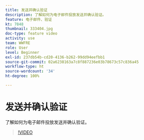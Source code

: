 ```yaml
---
title: 发送并确认验证
description: 了解如何为电子邮件投放发送并确认验证。
feature: 电子邮件、验证
kt: 7848
thumbnail: 333404.jpg
doc-type: feature video
activity: use
team: WWFRE
role: User
level: Beginner
exl-id: 237db54b-cd20-4136-b262-99dd94eefbb1
source-git-commit: 02a6238163a7c8f887236e03b78673c57c836a45
workflow-type: ht
source-wordcount: '34'
ht-degree: 100%

---
```


# 发送并确认验证

了解如何为电子邮件投放发送并确认验证。

>[!VIDEO](https://video.tv.adobe.com/v/333404)
